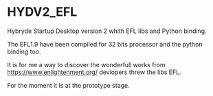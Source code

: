 HYDV2_EFL
=========

Hybryde Startup Desktop version 2 whith EFL libs and Python binding.

The EFL1.9 have been compiled for 32 bits processor and the python binding too.

It is for me a way to discover the wonderfull works from https://www.enlightenment.org/ devlopers threw the libs EFL.

For the moment it is at the prototype stage.

